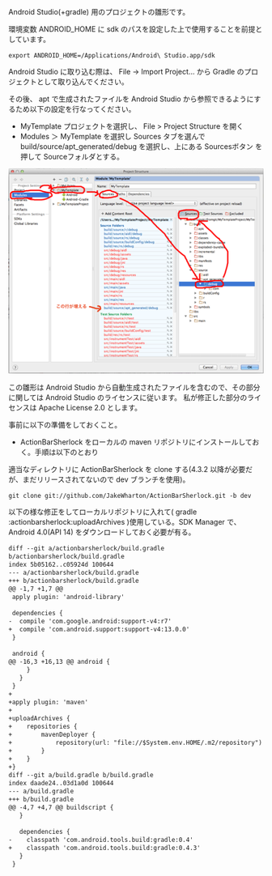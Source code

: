 Android Studio(+gradle) 用のプロジェクトの雛形です。

環境変数 ANDROID_HOME に sdk のパスを設定した上で使用することを前提としています。

    export ANDROID_HOME=/Applications/Android\ Studio.app/sdk

Android Studio に取り込む際は、 File -> Import Project... から Gradle のプロジェクトとして取り込んでください。

その後、 apt で生成されたファイルを Android Studio から参照できるようにするため以下の設定を行なってください。
* MyTemplate プロジェクトを選択し、 File > Project Structure を開く
* Modules ＞ MyTemplate を選択し Sources タブを選んで build/source/apt_generated/debug を選択し、上にある Sourcesボタン を押して Sourceフォルダとする。

![add build/source/apt_generated/debug as source folder](README_images/add_generated_as_source_folder.png)

この雛形は Android Studio から自動生成されたファイルを含むので、その部分に関しては Android Studio のライセンスに従います。
私が修正した部分のライセンスは Apache License 2.0 とします。


事前に以下の準備をしておくこと。

* ActionBarSherlock をローカルの maven リポジトリにインストールしておく。手順は以下のとおり

適当なディレクトリに ActionBarSherlock を clone する(4.3.2 以降が必要だが、まだリリースされてないので dev ブランチを使用)。

    git clone git://github.com/JakeWharton/ActionBarSherlock.git -b dev

以下の様な修正をしてローカルリポジトリに入れて( gradle :actionbarsherlock:uploadArchives )使用している。SDK Manager で、 Android 4.0(API 14) をダウンロードしておく必要が有る。

```
diff --git a/actionbarsherlock/build.gradle b/actionbarsherlock/build.gradle
index 5b05162..c05924d 100644
--- a/actionbarsherlock/build.gradle
+++ b/actionbarsherlock/build.gradle
@@ -1,7 +1,7 @@
 apply plugin: 'android-library'

 dependencies {
-  compile 'com.google.android:support-v4:r7'
+  compile 'com.android.support:support-v4:13.0.0'
 }

 android {
@@ -16,3 +16,13 @@ android {
     }
   }
 }
+
+apply plugin: 'maven'
+
+uploadArchives {
+    repositories {
+        mavenDeployer {
+            repository(url: "file://$System.env.HOME/.m2/repository")
+        }
+    }
+}
diff --git a/build.gradle b/build.gradle
index daade24..03d1a0d 100644
--- a/build.gradle
+++ b/build.gradle
@@ -4,7 +4,7 @@ buildscript {
   }

   dependencies {
-    classpath 'com.android.tools.build:gradle:0.4'
+    classpath 'com.android.tools.build:gradle:0.4.3'
   }
 }
```
